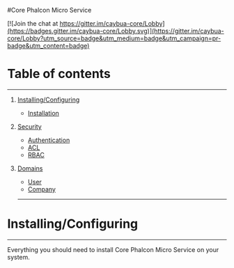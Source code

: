 #Core Phalcon Micro Service

[![Join the chat at https://gitter.im/caybua-core/Lobby](https://badges.gitter.im/caybua-core/Lobby.svg)](https://gitter.im/caybua-core/Lobby?utm_source=badge&utm_medium=badge&utm_campaign=pr-badge&utm_content=badge)


# Table of contents
-----
1. [Installing/Configuring](#installingconfiguring)
   * [Installation](#installation)
1. [Security](#security)
   * [Authentication](#authentication)
   * [ACL](#acl)
   * [RBAC](#rbac)
1. [Domains](#domains)
   * [User](#usage)
   * [Company](#connection)
   
   -----
   
# Installing/Configuring
-----

Everything you should need to install Core Phalcon Micro Service on your system.